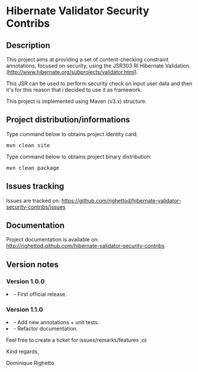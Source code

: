 # Hibernate Validator Security Contribs

## Description
This project aims at providing a set of content-checking constraint annotations, 
focused on security, using the JSR303 RI Hibernate Validation. 
(http://www.hibernate.org/subprojects/validator.html).

This JSR can be used to perform security check on input user data and then it's for this 
reason that i decided to use it as framework.

This project is implemented using Maven (v3.x) structure.

## Project distribution/informations

Type command below to obtains project identity card:

<pre>mvn clean site</pre>

Type command below to obtains project binary distribution:

<pre>mvn clean package</pre>

## Issues tracking
Issues are tracked on: 
https://github.com/righettod/hibernate-validator-security-contribs/issues

## Documentation
Project documentation is available on:
http://righettod.github.com/hibernate-validator-security-contribs

## Version notes
### Version 1.0.0

<li>- First official release.

### Version 1.1.0

<li>- Add new annotations + unit tests.

<li>- Refactor documentation.


Feel free to create a ticket for issues/remarks/features ;o)

Kind regards,

Dominique Righetto